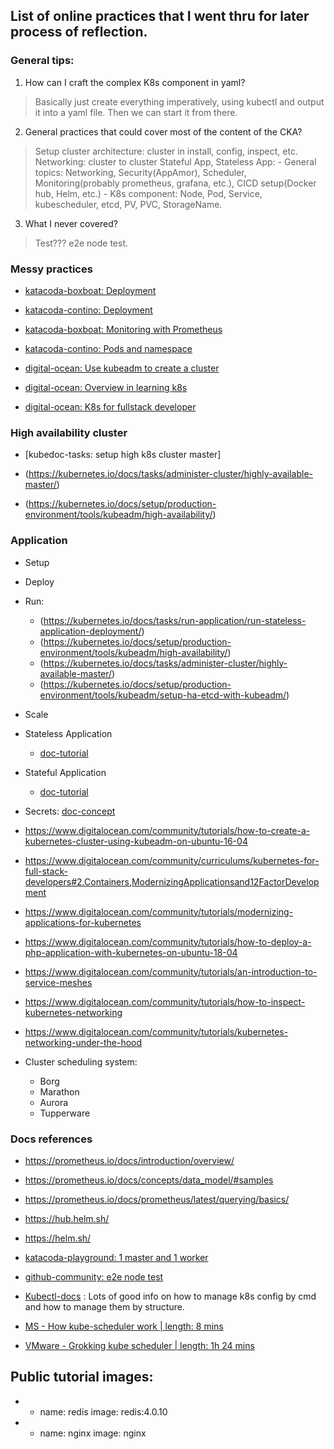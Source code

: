 ## List of online practices that I went thru for later process of reflection.

### General tips:
1. How can I craft the complex K8s component in yaml?
  > Basically just create everything imperatively, using kubectl and output it into a yaml file. Then we can start it from there.  

2. General practices that could cover most of the content of the CKA?
  > Setup cluster architecture: cluster in install, config, inspect, etc. Networking: cluster to cluster
  > Stateful App, Stateless App: 
    - General topics: Networking, Security(AppAmor), Scheduler, Monitoring(probably prometheus, grafana, etc.), CICD setup(Docker hub, Helm, etc.)
    - K8s component: Node, Pod, Service, kubescheduler, etcd, PV, PVC, StorageName.

3. What I never covered?
  > Test??? e2e node test.
  

### Messy practices

- [katacoda-boxboat: Deployment](https://www.katacoda.com/boxboat/courses/kubernetes-basic/module-4)

- [katacoda-contino: Deployment](https://www.katacoda.com/contino/courses/kubernetes/basic-deployments)

- [katacoda-boxboat: Monitoring with Prometheus](https://www.katacoda.com/boxboat/courses/kubernetes-basic/module-6)

- [katacoda-contino: Pods and namespace](https://www.katacoda.com/contino/courses/kubernetes/pods)

- [digital-ocean: Use kubeadm to create a cluster](https://www.digitalocean.com/community/tutorials/how-to-create-a-kubernetes-cluster-using-kubeadm-on-ubuntu-16-04)
- [digital-ocean: Overview in learning k8s](https://dev.to/digitalocean/closing-the-kubernetes-skills-gap-with-developer-first-learning-5aa7)
- [digital-ocean: K8s for fullstack developer](https://www.digitalocean.com/community/curriculums/kubernetes-for-full-stack-developers#2.Containers,ModernizingApplicationsand12FactorDevelopment)

### High availability cluster
- [kubedoc-tasks: setup high k8s cluster master]

- (https://kubernetes.io/docs/tasks/administer-cluster/highly-available-master/)

- (https://kubernetes.io/docs/setup/production-environment/tools/kubeadm/high-availability/)

### Application
- Setup
- Deploy
- Run:
    - (https://kubernetes.io/docs/tasks/run-application/run-stateless-application-deployment/)
    - (https://kubernetes.io/docs/setup/production-environment/tools/kubeadm/high-availability/)
    - (https://kubernetes.io/docs/tasks/administer-cluster/highly-available-master/)
    - (https://kubernetes.io/docs/setup/production-environment/tools/kubeadm/setup-ha-etcd-with-kubeadm/)

- Scale

- Stateless Application
    - [doc-tutorial](https://kubernetes.io/docs/tutorials/stateless-application/guestbook/)

- Stateful Application
    - [doc-tutorial](https://kubernetes.io/docs/tutorials/stateful-application/mysql-wordpress-persistent-volume/)

- Secrets:
    [doc-concept](https://kubernetes.io/docs/tutorials/stateful-application/mysql-wordpress-persistent-volume/)
- https://www.digitalocean.com/community/tutorials/how-to-create-a-kubernetes-cluster-using-kubeadm-on-ubuntu-16-04
- https://www.digitalocean.com/community/curriculums/kubernetes-for-full-stack-developers#2.Containers,ModernizingApplicationsand12FactorDevelopment
- https://www.digitalocean.com/community/tutorials/modernizing-applications-for-kubernetes
- https://www.digitalocean.com/community/tutorials/how-to-deploy-a-php-application-with-kubernetes-on-ubuntu-18-04
- https://www.digitalocean.com/community/tutorials/an-introduction-to-service-meshes
- https://www.digitalocean.com/community/tutorials/how-to-inspect-kubernetes-networking
- https://www.digitalocean.com/community/tutorials/kubernetes-networking-under-the-hood

- Cluster scheduling system:
  - Borg
  - Marathon
  - Aurora
  - Tupperware

### Docs references

- https://prometheus.io/docs/introduction/overview/
- https://prometheus.io/docs/concepts/data_model/#samples
- https://prometheus.io/docs/prometheus/latest/querying/basics/
- https://hub.helm.sh/
- https://helm.sh/

- [katacoda-playground: 1 master and 1 worker](https://www.katacoda.com/courses/kubernetes/playground)

- [github-community: e2e node test](https://github.com/kubernetes/kubernetes/tree/master/test/e2e/node)

- [Kubectl-docs](https://kubectl.docs.kubernetes.io/) : Lots of good info on how to manage k8s config by cmd and how to manage them by structure.

- [MS - How kube-scheduler work | length: 8 mins](https://www.youtube.com/watch?v=rDCWxkvPlAw)

- [VMware - Grokking kube scheduler | length: 1h 24 mins](https://www.youtube.com/watch?v=XxVHNWoZO_c&t=265s)

## Public tutorial images:
- - name: redis  image: redis:4.0.10
-   - name: nginx    image: nginx
